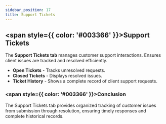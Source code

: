 ```yaml
---
sidebar_position: 17
title: Support Tickets
---
```


## <span style={{ color: '#003366' }}>Support Tickets</span>

The **Support Tickets tab** manages customer support interactions. Ensures client issues are tracked and resolved efficiently.

- **Open Tickets** - Tracks unresolved requests.
- **Closed Tickets** - Displays resolved issues.
- **Ticket History** - Shows a complete record of client support requests.


### <span style={{ color: '#003366' }}>Conclusion</span>
The Support Tickets tab provides organized tracking of customer issues from submission through resolution, ensuring timely responses and complete historical records.